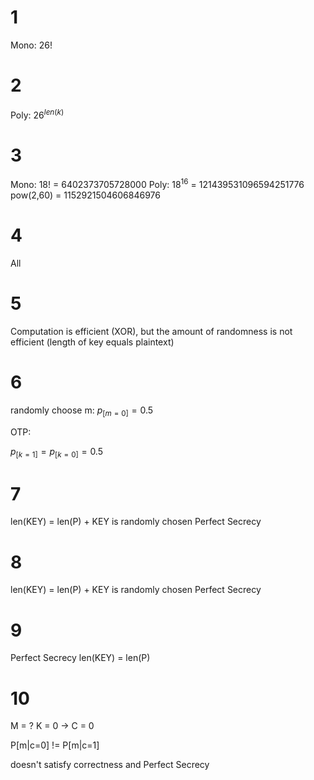 # 1

Mono: 26!

# 2


Poly:
$26^{len(k)}$

# 3

Mono: 18! = 6402373705728000
Poly: $18^{16}$ = 121439531096594251776
pow(2,60) = 1152921504606846976

# 4

All 

# 5

Computation is efficient (XOR), but the amount of randomness is not efficient (length of key equals plaintext)

# 6

randomly choose m: $p_{[m=0]} = 0.5$

OTP: 

$p_{[k=1]}=p_{[k=0]}=0.5$ 


# 7

len(KEY) = len(P) + KEY is randomly chosen
Perfect Secrecy

# 8

len(KEY) = len(P) + KEY is randomly chosen
Perfect Secrecy

# 9

Perfect Secrecy
len(KEY) = len(P)

# 10

M = ? K = 0 -> C = 0 

P[m|c=0] != P[m|c=1]

doesn't satisfy correctness and Perfect Secrecy



